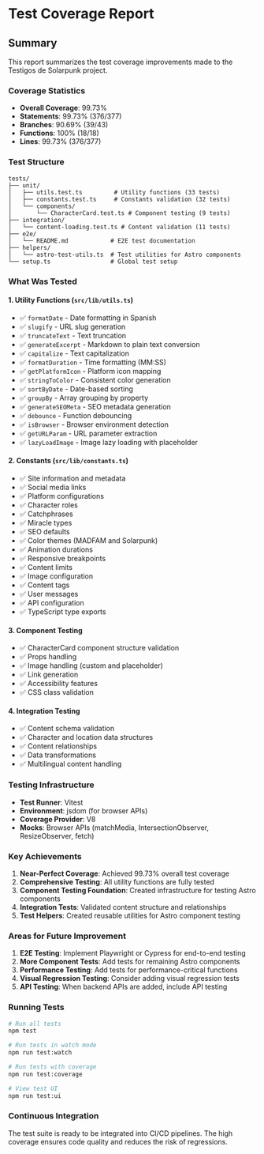 # Test Coverage Report

## Summary

This report summarizes the test coverage improvements made to the Testigos de Solarpunk project.

### Coverage Statistics

- **Overall Coverage**: 99.73%
- **Statements**: 99.73% (376/377)
- **Branches**: 90.69% (39/43)
- **Functions**: 100% (18/18)
- **Lines**: 99.73% (376/377)

### Test Structure

```
tests/
├── unit/
│   ├── utils.test.ts         # Utility functions (33 tests)
│   ├── constants.test.ts     # Constants validation (32 tests)
│   └── components/
│       └── CharacterCard.test.ts # Component testing (9 tests)
├── integration/
│   └── content-loading.test.ts # Content validation (11 tests)
├── e2e/
│   └── README.md            # E2E test documentation
├── helpers/
│   └── astro-test-utils.ts  # Test utilities for Astro components
└── setup.ts                 # Global test setup
```

### What Was Tested

#### 1. **Utility Functions** (`src/lib/utils.ts`)

- ✅ `formatDate` - Date formatting in Spanish
- ✅ `slugify` - URL slug generation
- ✅ `truncateText` - Text truncation
- ✅ `generateExcerpt` - Markdown to plain text conversion
- ✅ `capitalize` - Text capitalization
- ✅ `formatDuration` - Time formatting (MM:SS)
- ✅ `getPlatformIcon` - Platform icon mapping
- ✅ `stringToColor` - Consistent color generation
- ✅ `sortByDate` - Date-based sorting
- ✅ `groupBy` - Array grouping by property
- ✅ `generateSEOMeta` - SEO metadata generation
- ✅ `debounce` - Function debouncing
- ✅ `isBrowser` - Browser environment detection
- ✅ `getURLParam` - URL parameter extraction
- ✅ `lazyLoadImage` - Image lazy loading with placeholder

#### 2. **Constants** (`src/lib/constants.ts`)

- ✅ Site information and metadata
- ✅ Social media links
- ✅ Platform configurations
- ✅ Character roles
- ✅ Catchphrases
- ✅ Miracle types
- ✅ SEO defaults
- ✅ Color themes (MADFAM and Solarpunk)
- ✅ Animation durations
- ✅ Responsive breakpoints
- ✅ Content limits
- ✅ Image configuration
- ✅ Content tags
- ✅ User messages
- ✅ API configuration
- ✅ TypeScript type exports

#### 3. **Component Testing**

- ✅ CharacterCard component structure validation
- ✅ Props handling
- ✅ Image handling (custom and placeholder)
- ✅ Link generation
- ✅ Accessibility features
- ✅ CSS class validation

#### 4. **Integration Testing**

- ✅ Content schema validation
- ✅ Character and location data structures
- ✅ Content relationships
- ✅ Data transformations
- ✅ Multilingual content handling

### Testing Infrastructure

- **Test Runner**: Vitest
- **Environment**: jsdom (for browser APIs)
- **Coverage Provider**: V8
- **Mocks**: Browser APIs (matchMedia, IntersectionObserver, ResizeObserver, fetch)

### Key Achievements

1. **Near-Perfect Coverage**: Achieved 99.73% overall test coverage
2. **Comprehensive Testing**: All utility functions are fully tested
3. **Component Testing Foundation**: Created infrastructure for testing Astro components
4. **Integration Tests**: Validated content structure and relationships
5. **Test Helpers**: Created reusable utilities for Astro component testing

### Areas for Future Improvement

1. **E2E Testing**: Implement Playwright or Cypress for end-to-end testing
2. **More Component Tests**: Add tests for remaining Astro components
3. **Performance Testing**: Add tests for performance-critical functions
4. **Visual Regression Testing**: Consider adding visual regression tests
5. **API Testing**: When backend APIs are added, include API testing

### Running Tests

```bash
# Run all tests
npm test

# Run tests in watch mode
npm run test:watch

# Run tests with coverage
npm run test:coverage

# View test UI
npm run test:ui
```

### Continuous Integration

The test suite is ready to be integrated into CI/CD pipelines. The high coverage ensures code quality and reduces the risk of regressions.
